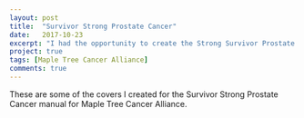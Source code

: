 ```yaml
---
layout: post
title:  "Survivor Strong Prostate Cancer"
date:   2017-10-23
excerpt: "I had the opportunity to create the Strong Survivor Prostate Cancer Manual for Maple Tree Cancer Alliance."
project: true
tags: [Maple Tree Cancer Alliance]
comments: true
---
```


These are some of the covers I created for the Survivor Strong Prostate Cancer manual for Maple Tree Cancer Alliance. 
